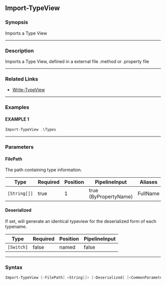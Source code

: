 Import-TypeView
---------------




### Synopsis
Imports a Type View



---


### Description

Imports a Type View, defined in a external file .method or .property file



---


### Related Links
* [Write-TypeView](Write-TypeView.md)





---


### Examples
#### EXAMPLE 1
```PowerShell
Import-TypeView .\Types
```



---


### Parameters
#### **FilePath**

The path containing type information.






|Type        |Required|Position|PipelineInput        |Aliases |
|------------|--------|--------|---------------------|--------|
|`[String[]]`|true    |1       |true (ByPropertyName)|FullName|



#### **Deserialized**

If set, will generate an identical typeview for the deserialized form of each typename.






|Type      |Required|Position|PipelineInput|
|----------|--------|--------|-------------|
|`[Switch]`|false   |named   |false        |





---


### Syntax
```PowerShell
Import-TypeView [-FilePath] <String[]> [-Deserialized] [<CommonParameters>]
```

